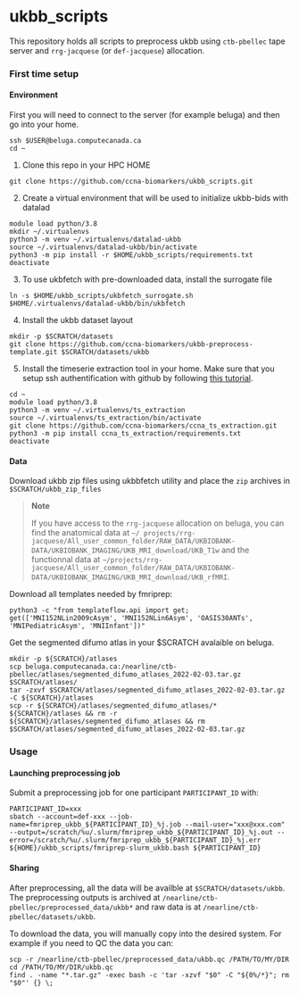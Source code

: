 # ukbb_scripts
This repository holds all scripts to preprocess ukbb using `ctb-pbellec` tape server and `rrg-jacquese` (or `def-jacquese`) allocation.

### First time setup

#### Environment

First you will need to connect to the server (for example beluga) and then go into your home.
```
ssh $USER@beluga.computecanada.ca
cd ~
```

1. Clone this repo in your HPC HOME
```
git clone https://github.com/ccna-biomarkers/ukbb_scripts.git
```

2. Create a virtual environment that will be used to initialize ukbb-bids with datalad
```
module load python/3.8
mkdir ~/.virtualenvs
python3 -m venv ~/.virtualenvs/datalad-ukbb
source ~/.virtualenvs/datalad-ukbb/bin/activate
python3 -m pip install -r $HOME/ukbb_scripts/requirements.txt
deactivate
```

3. To use ukbfetch with pre-downloaded data, install the surrogate file
```
ln -s $HOME/ukbb_scripts/ukbfetch_surrogate.sh $HOME/.virtualenvs/datalad-ukbb/bin/ukbfetch
```

4. Install the ukbb dataset layout
```
mkdir -p $SCRATCH/datasets
git clone https://github.com/ccna-biomarkers/ukbb-preprocess-template.git $SCRATCH/datasets/ukbb
```

5. Install the timeserie extraction tool in your home. Make sure that you setup ssh authentification with github by following [this tutorial](https://simexp-documentation.readthedocs.io/en/latest/tutorials/ssh.html).
```
cd ~
module load python/3.8
python3 -m venv ~/.virtualenvs/ts_extraction
source ~/.virtualenvs/ts_extraction/bin/activate
git clone https://github.com/ccna-biomarkers/ccna_ts_extraction.git
python3 -m pip install ccna_ts_extraction/requirements.txt
deactivate
```

####  Data

Download ukbb zip files using ukbbfetch utility and place the `zip` archives in `$SCRATCH/ukbb_zip_files`

>**Note**
>
>If you have access to the `rrg-jacquese` allocation on beluga, you can find the anatomical data at `~/ projects/rrg-jacquese/All_user_common_folder/RAW_DATA/UKBIOBANK-DATA/UKBIOBANK_IMAGING/UKB_MRI_download/UKB_T1w` and the functionnal data at `~/projects/rrg-jacquese/All_user_common_folder/RAW_DATA/UKBIOBANK-DATA/UKBIOBANK_IMAGING/UKB_MRI_download/UKB_rfMRI`.

Download all templates needed by fmriprep:
```
python3 -c "from templateflow.api import get; get(['MNI152NLin2009cAsym', 'MNI152NLin6Asym', 'OASIS30ANTs', 'MNIPediatricAsym', 'MNIInfant'])"
```

Get the segmented difumo atlas in your $SCRATCH avalaible on beluga.
```
mkdir -p ${SCRATCH}/atlases
scp beluga.computecanada.ca:/nearline/ctb-pbellec/atlases/segmented_difumo_atlases_2022-02-03.tar.gz $SCRATCH/atlases/
tar -zxvf $SCRATCH/atlases/segmented_difumo_atlases_2022-02-03.tar.gz -C ${SCRATCH}/atlases
scp -r ${SCRATCH}/atlases/segmented_difumo_atlases/* ${SCRATCH}/atlases && rm -r ${SCRATCH}/atlases/segmented_difumo_atlases && rm $SCRATCH/atlases/segmented_difumo_atlases_2022-02-03.tar.gz
```

### Usage

#### Launching preprocessing job

Submit a preprocessing job for one participant `PARTICIPANT_ID` with:

```
PARTICIPANT_ID=xxx
sbatch --account=def-xxx --job-name=fmriprep_ukbb_${PARTICIPANT_ID}_%j.job --mail-user="xxx@xxx.com" --output=/scratch/%u/.slurm/fmriprep_ukbb_${PARTICIPANT_ID}_%j.out --error=/scratch/%u/.slurm/fmriprep_ukbb_${PARTICIPANT_ID}_%j.err ${HOME}/ukbb_scripts/fmriprep-slurm_ukbb.bash ${PARTICIPANT_ID}
```

#### Sharing

After preprocessing, all the data will be availble at `$SCRATCH/datasets/ukbb`.
The preprocessing outputs is archived at `/nearline/ctb-pbellec/preprocessed_data/ukbb*` and raw data is at `/nearline/ctb-pbellec/datasets/ukbb`.

To download the data, you will manually copy into the desired system. For example if you need to QC the data you can:
```
scp -r /nearline/ctb-pbellec/preprocessed_data/ukbb.qc /PATH/TO/MY/DIR
cd /PATH/TO/MY/DIR/ukbb.qc
find . -name "*.tar.gz" -exec bash -c 'tar -xzvf "$0" -C "${0%/*}"; rm "$0"' {} \;
```
